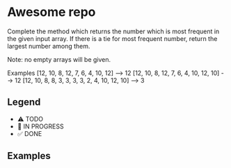 # Awesome repo

Complete the method which returns the number which is most frequent in the given input array. If there is a tie for most frequent number, return the largest number among them.

Note: no empty arrays will be given.

Examples
[12, 10, 8, 12, 7, 6, 4, 10, 12] --> 12
[12, 10, 8, 12, 7, 6, 4, 10, 12, 10] --> 12
[12, 10, 8, 8, 3, 3, 3, 3, 2, 4, 10, 12, 10] --> 3

## Legend

- ⚠ TODO
- 🚧 IN PROGRESS
- ✅ DONE

## Examples
